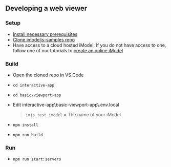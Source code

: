 ## Developing a web viewer

### Setup
- [Install necessary prerequisites]($docs/getting-started/development-prerequisites)
- [Clone imodeljs-samples repo](https://github.com/imodeljs/imodeljs-samples)
- Have access to a cloud hosted iModel. If you do not have access to one, follow one of our tutorials to [create an online iModel]($docs/learning/tutorials/index.md)

### Build
- Open the cloned repo in VS Code
- `cd interactive-app`
- `cd basic-viewport-app`
- Edit interactive-app\basic-viewport-app\\.env.local
    > `imjs_test_imodel` = The name of your iModel<br/>

- `npm install`
- `npm run build`

### Run
- `npm run start:servers`

